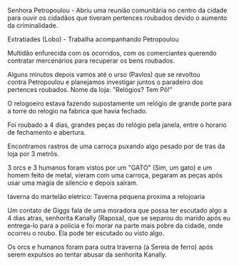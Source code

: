 Senhora Petropoulou - Abriu uma reunião comunitária no centro da cidade para ouvir os cidadãos que tiveram pertences roubados devido o aumento da criminalidade.

Extratiades (Lobo) - Trabalha acompanhando Petropoulou

Multidão enfurecida com os ocorridos, com os comerciantes querendo contratar mercenários para recuperar os bens roubados.

Alguns minutos depois vamos até o urso (Pavlos) que se revoltou contra Petropoulou e planejamos investigar juntos o paradeiro dos pertences roubados. Nome da loja: "Relógios? Tem Pô!"

O relogoeiro estava fazendo supostamente um relógio de grande porte para a torre do relogio na fabrica que havia fechado.

Foi roubado a 4 dias, grandes peças do relógio pela janela, entre o horario de fechamento e abertura.

Encontramos rastros de uma carroça puxando algo pesado por de tras da loja por 3 metrôs.

3 orcs e 3 humanos foram vistos por um "GATO" (Sim, um gato) e um homem feito de metal, vieram com uma carroça, pegaram as peças após usar uma magia de silencio e depois sairam.

taverna do martelão eletrico: Taverna pequena proxima a relojoaria

Um contato de Giggs fala de uma moradora que possa ter escutado algo a 4 dias atras, senhorita Kanally (Raposa), que se separou do marido após eu entrega-lo para a policia e foi morar na parte mais pobre da cidade, onde ocorreu o roubo. Ela pode ter escutado ou visto algo.

Os orcs e humanos foram para outra traverna (a Sereia de ferro) após serem expulsos ao tentar abusar da senhorita Kanally.